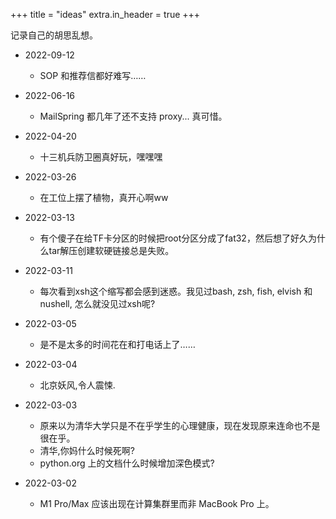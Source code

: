 +++
title = "ideas"
extra.in_header = true
+++

记录自己的胡思乱想。

- 2022-09-12
    - SOP 和推荐信都好难写……

- 2022-06-16
    - MailSpring 都几年了还不支持 proxy... 真可惜。

- 2022-04-20
    - 十三机兵防卫圈真好玩，嘿嘿嘿

- 2022-03-26
    - 在工位上摆了植物，真开心啊ww

- 2022-03-13
    - 有个傻子在给TF卡分区的时候把root分区分成了fat32，然后想了好久为什么tar解压创建软硬链接总是失败。

- 2022-03-11
    - 每次看到xsh这个缩写都会感到迷惑。我见过bash, zsh, fish, elvish 和 nushell, 怎么就没见过xsh呢?

- 2022-03-05
    - 是不是太多的时间花在和打电话上了……

- 2022-03-04
    - 北京妖风,令人震悚.

- 2022-03-03
    - 原来以为清华大学只是不在乎学生的心理健康，现在发现原来连命也不是很在乎。
    - 清华,你妈什么时候死啊?
    - python.org 上的文档什么时候增加深色模式?

- 2022-03-02
    - M1 Pro/Max 应该出现在计算集群里而非 MacBook Pro 上。
